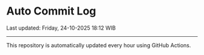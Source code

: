 # Auto Commit Log

Last updated: Friday, 24-10-2025 18:12 WIB

---

This repository is automatically updated every hour using GitHub Actions.
